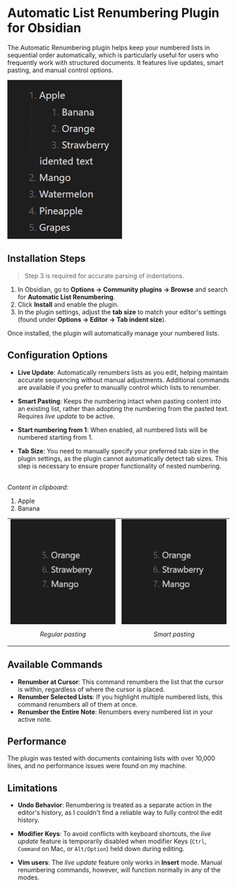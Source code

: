 # Automatic List Renumbering Plugin for Obsidian

The Automatic Renumbering plugin helps keep your numbered lists in sequential order automatically, which is particularly useful for users who frequently work with structured documents. It features live updates, smart pasting, and manual control options.

![Example](resources/example.gif)

## Installation Steps

> Step 3 is required for accurate parsing of indentations.

1. In Obsidian, go to **Options → Community plugins → Browse** and search for **Automatic List Renumbering**.
2. Click **Install** and enable the plugin.
3. In the plugin settings, adjust the **tab size** to match your editor's settings (found under **Options → Editor → Tab indent size**).

Once installed, the plugin will automatically manage your numbered lists.

## Configuration Options

-   **Live Update**: Automatically renumbers lists as you edit, helping maintain accurate sequencing without manual adjustments. Additional commands are available if you prefer to manually control which lists to renumber.

-   **Smart Pasting**: Keeps the numbering intact when pasting content into an existing list, rather than adopting the numbering from the pasted text. Requires _live update_ to be active.

-   **Start numbering from 1**: When enabled, all numbered lists will be numbered starting from 1.

-   **Tab Size**: You need to manually specify your preferred tab size in the plugin settings, as the plugin cannot automatically detect tab sizes. This step is necessary to ensure proper functionality of nested numbering.

<br>
<div>
  <em>Content in clipboard:</em>
    <ol>
      <li>Apple</li>
      <li>Banana</li>
    </ol>
  <table>
    <tr>
      <td style="text-align: center;">
        <img src="resources/regular_paste.gif" alt="Regular paste" style="display: block; margin: auto;" />
        <p><em>Regular pasting</em></p>
      </td>
      <td style="text-align: center;">
        <img src="resources/smart_paste.gif" alt="Smart paste" style="display: block; margin: auto;" />
        <p><em>Smart pasting</em></p>
      </td>
    </tr>
  </table>
</div>

## Available Commands

-   **Renumber at Cursor**: This command renumbers the list that the cursor is within, regardless of where the cursor is placed.
-   **Renumber Selected Lists**: If you highlight multiple numbered lists, this command renumbers all of them at once.
-   **Renumber the Entire Note**: Renumbers every numbered list in your active note.

## Performance

The plugin was tested with documents containing lists with over 10,000 lines, and no performance issues were found on my machine.

## Limitations

-   **Undo Behavior**: Renumbering is treated as a separate action in the editor's history, as I couldn't find a reliable way to fully control the edit history.

-   **Modifier Keys**: To avoid conflicts with keyboard shortcuts, the _live update_ feature is temporarily disabled when modifier Keys (`Ctrl`, `Command` on Mac, or `Alt/Option`) held down during editing.

-   **Vim users**: The _live update_ feature only works in **Insert** mode. Manual renumbering commands, however, will function normally in any of the modes.
